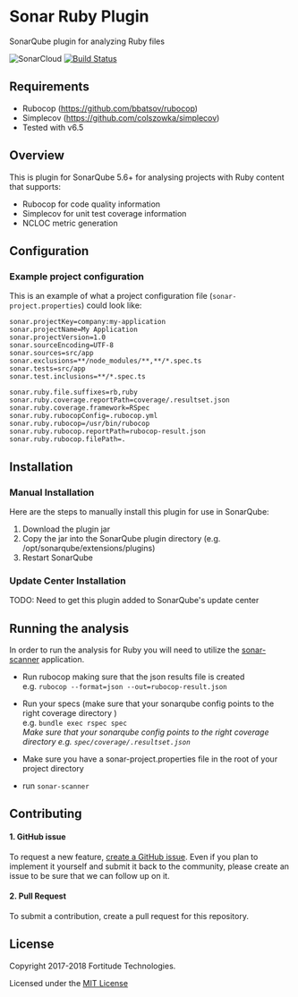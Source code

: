 # Sonar Ruby Plugin
SonarQube plugin for analyzing Ruby files

![SonarCloud](https://sonarcloud.io/api/project_badges/measure?project=com.fortitudetec.sonar%3Asonar-ruby-plugin&metric=alert_status)
[![Build Status](https://travis-ci.com/fortitudetec/sonar-ruby-plugin.svg?branch=master)](https://travis-ci.com/fortitudetec/sonar-ruby-plugin)

## Requirements
* Rubocop (https://github.com/bbatsov/rubocop)
* Simplecov (https://github.com/colszowka/simplecov)
* Tested with v6.5

## Overview
This is plugin for SonarQube 5.6+ for analysing projects with Ruby content that supports:

* Rubocop for code quality information
* Simplecov for unit test coverage information
* NCLOC metric generation

## Configuration

### Example project configuration
This is an example of what a project configuration file (`sonar-project.properties`) could look like:
```
sonar.projectKey=company:my-application
sonar.projectName=My Application
sonar.projectVersion=1.0
sonar.sourceEncoding=UTF-8
sonar.sources=src/app
sonar.exclusions=**/node_modules/**,**/*.spec.ts
sonar.tests=src/app
sonar.test.inclusions=**/*.spec.ts

sonar.ruby.file.suffixes=rb,ruby
sonar.ruby.coverage.reportPath=coverage/.resultset.json
sonar.ruby.coverage.framework=RSpec
sonar.ruby.rubocopConfig=.rubocop.yml
sonar.ruby.rubocop=/usr/bin/rubocop
sonar.ruby.rubocop.reportPath=rubocop-result.json
sonar.ruby.rubocop.filePath=.
```

## Installation

### Manual Installation
Here are the steps to manually install this plugin for use in SonarQube:

 1. Download the plugin jar
 2. Copy the jar into the SonarQube plugin directory (e.g. /opt/sonarqube/extensions/plugins)
 3. Restart SonarQube
 
### Update Center Installation
TODO: Need to get this plugin added to SonarQube's update center
 
## Running the analysis
In order to run the analysis for Ruby you will need to utilize the [sonar-scanner](https://docs.sonarqube.org/display/SCAN/Analyzing+with+SonarQube+Scanner) application.

* Run rubocop making sure that the json results file is created   
    e.g. `rubocop --format=json --out=rubocop-result.json`  
    
* Run your specs (make sure that your sonarqube config points to the right coverage directory )  
    e.g. `bundle exec rspec spec`  
    *Make sure that your sonarqube config points to the right coverage directory e.g. `spec/coverage/.resultset.json`*
    
* Make sure you have a sonar-project.properties file in the root of your project directory  
* run `sonar-scanner` 

## Contributing
#### 1. GitHub issue
To request a new feature, [create a GitHub issue](https://github.com/fortitudetec/sonar-ruby-plugin/issues/new). Even if you plan to implement it yourself and submit it back to the community, please create an issue to be sure that we can follow up on it.

#### 2. Pull Request
To submit a contribution, create a pull request for this repository.

## License

Copyright 2017-2018 Fortitude Technologies.

Licensed under the [MIT License](https://en.wikipedia.org/wiki/MIT_License)